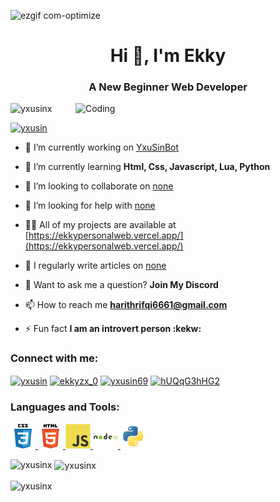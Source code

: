 ![ezgif com-optimize](https://github.com/YxuSinX/YxuSinX/assets/108211463/d55f0122-65fc-47ac-b1e3-286ed5bcdee5)
<h1 align="center">Hi 👋, I'm Ekky</h1>
<h3 align="center">A New Beginner Web Developer</h3>
<img align="right" alt="Coding" width="400" src="https://media.discordapp.net/attachments/1071990101485293669/1170747209810202665/G0EguMe.png?ex=655a2a4e&is=6547b54e&hm=ccccf12240fcb810959fc2747f0f0b75d6f0076247aaf5ba11fbd24a746f590c&=&width=352&height=352">


<p align="left"> <img src="https://komarev.com/ghpvc/?username=yxusinx&label=Profile%20views&color=0e75b6&style=flat" alt="yxusinx" /> </p>

<p align="left"> <a href="https://twitter.com/yxusin" target="blank"><img src="https://img.shields.io/twitter/follow/yxusin?logo=twitter&style=for-the-badge" alt="yxusin" /></a> </p>

- 🔭 I’m currently working on [YxuSinBot](https://github.com/PalmaEx/YxuBot)

- 🌱 I’m currently learning **Html, Css, Javascript, Lua, Python**

- 👯 I’m looking to collaborate on [none](none)

- 🤝 I’m looking for help with [none](none)

- 👨‍💻 All of my projects are available at [https://ekkypersonalweb.vercel.app/](https://ekkypersonalweb.vercel.app/)

- 📝 I regularly write articles on [none](none)

- 💬 Want to ask me a question? **Join My Discord**

- 📫 How to reach me **harithrifqi6661@gmail.com**

- ⚡ Fun fact **I am an introvert person :kekw:**

<h3 align="left">Connect with me:</h3>
<p align="left">
<a href="https://twitter.com/yxusin" target="blank"><img align="center" src="https://raw.githubusercontent.com/rahuldkjain/github-profile-readme-generator/master/src/images/icons/Social/twitter.svg" alt="yxusin" height="30" width="40" /></a>
<a href="https://instagram.com/ekkyzx_0" target="blank"><img align="center" src="https://raw.githubusercontent.com/rahuldkjain/github-profile-readme-generator/master/src/images/icons/Social/instagram.svg" alt="ekkyzx_0" height="30" width="40" /></a>
<a href="https://www.youtube.com/c/yxusin69" target="blank"><img align="center" src="https://raw.githubusercontent.com/rahuldkjain/github-profile-readme-generator/master/src/images/icons/Social/youtube.svg" alt="yxusin69" height="30" width="40" /></a>
<a href="https://discord.gg/hUQqG3hHG2" target="blank"><img align="center" src="https://raw.githubusercontent.com/rahuldkjain/github-profile-readme-generator/master/src/images/icons/Social/discord.svg" alt="hUQqG3hHG2" height="30" width="40" /></a>
</p>

<h3 align="left">Languages and Tools:</h3>
<p align="left"> <a href="https://www.w3schools.com/css/" target="_blank" rel="noreferrer"> <img src="https://raw.githubusercontent.com/devicons/devicon/master/icons/css3/css3-original-wordmark.svg" alt="css3" width="40" height="40"/> </a> <a href="https://www.w3.org/html/" target="_blank" rel="noreferrer"> <img src="https://raw.githubusercontent.com/devicons/devicon/master/icons/html5/html5-original-wordmark.svg" alt="html5" width="40" height="40"/> </a> <a href="https://developer.mozilla.org/en-US/docs/Web/JavaScript" target="_blank" rel="noreferrer"> <img src="https://raw.githubusercontent.com/devicons/devicon/master/icons/javascript/javascript-original.svg" alt="javascript" width="40" height="40"/> </a> <a href="https://nodejs.org" target="_blank" rel="noreferrer"> <img src="https://raw.githubusercontent.com/devicons/devicon/master/icons/nodejs/nodejs-original-wordmark.svg" alt="nodejs" width="40" height="40"/> </a> <a href="https://www.python.org" target="_blank" rel="noreferrer"> <img src="https://raw.githubusercontent.com/devicons/devicon/master/icons/python/python-original.svg" alt="python" width="40" height="40"/> </a> </p>

<p><img align="left" src="https://github-readme-stats.vercel.app/api/top-langs?username=yxusinx&show_icons=true&locale=en&layout=compact" alt="yxusinx" /></p>

<p>&nbsp;<img align="center" src="https://github-readme-stats.vercel.app/api?username=yxusinx&show_icons=true&locale=en" alt="yxusinx" /></p>

<p><img align="center" src="https://github-readme-streak-stats.herokuapp.com/?user=yxusinx&" alt="yxusinx" /></p>
